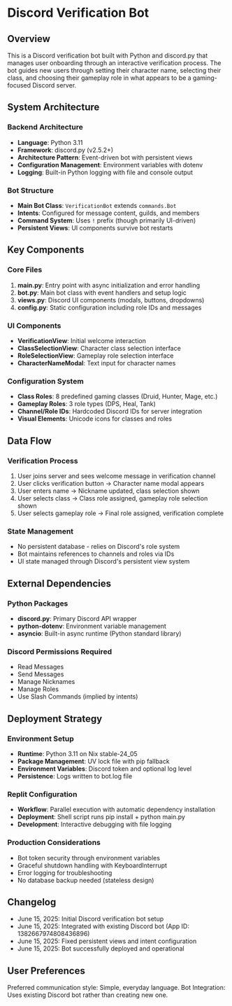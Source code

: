 # Discord Verification Bot

## Overview

This is a Discord verification bot built with Python and discord.py that manages user onboarding through an interactive verification process. The bot guides new users through setting their character name, selecting their class, and choosing their gameplay role in what appears to be a gaming-focused Discord server.

## System Architecture

### Backend Architecture
- **Language**: Python 3.11
- **Framework**: discord.py (v2.5.2+)
- **Architecture Pattern**: Event-driven bot with persistent views
- **Configuration Management**: Environment variables with dotenv
- **Logging**: Built-in Python logging with file and console output

### Bot Structure
- **Main Bot Class**: `VerificationBot` extends `commands.Bot`
- **Intents**: Configured for message content, guilds, and members
- **Command System**: Uses `!` prefix (though primarily UI-driven)
- **Persistent Views**: UI components survive bot restarts

## Key Components

### Core Files
1. **main.py**: Entry point with async initialization and error handling
2. **bot.py**: Main bot class with event handlers and setup logic
3. **views.py**: Discord UI components (modals, buttons, dropdowns)
4. **config.py**: Static configuration including role IDs and messages

### UI Components
- **VerificationView**: Initial welcome interaction
- **ClassSelectionView**: Character class selection interface  
- **RoleSelectionView**: Gameplay role selection interface
- **CharacterNameModal**: Text input for character names

### Configuration System
- **Class Roles**: 8 predefined gaming classes (Druid, Hunter, Mage, etc.)
- **Gameplay Roles**: 3 role types (DPS, Heal, Tank)
- **Channel/Role IDs**: Hardcoded Discord IDs for server integration
- **Visual Elements**: Unicode icons for classes and roles

## Data Flow

### Verification Process
1. User joins server and sees welcome message in verification channel
2. User clicks verification button → Character name modal appears
3. User enters name → Nickname updated, class selection shown
4. User selects class → Class role assigned, gameplay role selection shown
5. User selects gameplay role → Final role assigned, verification complete

### State Management
- No persistent database - relies on Discord's role system
- Bot maintains references to channels and roles via IDs
- UI state managed through Discord's persistent view system

## External Dependencies

### Python Packages
- **discord.py**: Primary Discord API wrapper
- **python-dotenv**: Environment variable management
- **asyncio**: Built-in async runtime (Python standard library)

### Discord Permissions Required
- Read Messages
- Send Messages  
- Manage Nicknames
- Manage Roles
- Use Slash Commands (implied by intents)

## Deployment Strategy

### Environment Setup
- **Runtime**: Python 3.11 on Nix stable-24_05
- **Package Management**: UV lock file with pip fallback
- **Environment Variables**: Discord token and optional log level
- **Persistence**: Logs written to bot.log file

### Replit Configuration
- **Workflow**: Parallel execution with automatic dependency installation
- **Deployment**: Shell script runs pip install + python main.py
- **Development**: Interactive debugging with file logging

### Production Considerations
- Bot token security through environment variables
- Graceful shutdown handling with KeyboardInterrupt
- Error logging for troubleshooting
- No database backup needed (stateless design)

## Changelog
- June 15, 2025: Initial Discord verification bot setup
- June 15, 2025: Integrated with existing Discord bot (App ID: 1382667974808436896)
- June 15, 2025: Fixed persistent views and intent configuration
- June 15, 2025: Bot successfully deployed and operational

## User Preferences

Preferred communication style: Simple, everyday language.
Bot Integration: Uses existing Discord bot rather than creating new one.